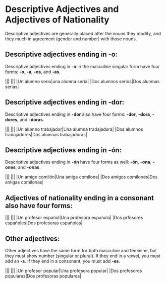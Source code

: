# Descriptive Adjectives and Adjectives of Nationality

Descriptive adjectives are generally placed after the nouns they modify, and they much in agreement (gender and number) with those nouns.

## Descriptive adjectives ending in **-o**:

Descriptive adjectives ending in **-o** in the masculine singular form have four forms: **-o**, **-a**, **-os**, and **-as**.

|||
|||
|Un alumno serio|una alumna seria|
|Dos alumnos serios|Dos alumnas serias|

## Descriptive adjectives ending in **-dor**:

Descriptive adjectives ending in **-dor** also have four forms: **-dor**, **-dora**, **-dores**, and **-doras**.

|||
|||
|Un alumno trabajador|Una alumna tradajadora|
|Dos alumnos trabajadores|Dos alumnas trabajadoras|

## Descriptive adjectives ending in **-ón**:

Descriptive adjectives ending in **-ón** have four forms as well: **-ón**, **-ona**, **-ones**, and **-onas**.

|||
|||
|Un amigo comilón|Una amiga comilona|
|Dos amigos comilones|Dos amigas comilonas|

## Adjectives of nationality ending in a consonant also have four forms:

|||
|||
|Un profesor español|Una profesora española|
|Dos prfesores españoles|Dos profesoras españolas|

## Other adjectives:

Other adjectives have the same form for both masculine and feminine, but they must show number (singular or plural). If they end in a vowel, you must add an **-s**. If they end in a consonant, you must add **-es**.

|||
|||
|Un profesor popular|Una profesora popular|
|Dos profesores populares|Dos profesoras populares|